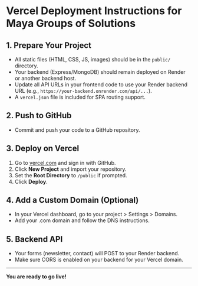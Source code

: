 # Vercel Deployment Instructions for Maya Groups of Solutions

## 1. Prepare Your Project
- All static files (HTML, CSS, JS, images) should be in the `public/` directory.
- Your backend (Express/MongoDB) should remain deployed on Render or another backend host.
- Update all API URLs in your frontend code to use your Render backend URL (e.g., `https://your-backend.onrender.com/api/...`).
- A `vercel.json` file is included for SPA routing support.

## 2. Push to GitHub
- Commit and push your code to a GitHub repository.

## 3. Deploy on Vercel
1. Go to [vercel.com](https://vercel.com/) and sign in with GitHub.
2. Click **New Project** and import your repository.
3. Set the **Root Directory** to `/public` if prompted.
4. Click **Deploy**.

## 4. Add a Custom Domain (Optional)
- In your Vercel dashboard, go to your project > Settings > Domains.
- Add your .com domain and follow the DNS instructions.

## 5. Backend API
- Your forms (newsletter, contact) will POST to your Render backend.
- Make sure CORS is enabled on your backend for your Vercel domain.

---

**You are ready to go live!**
